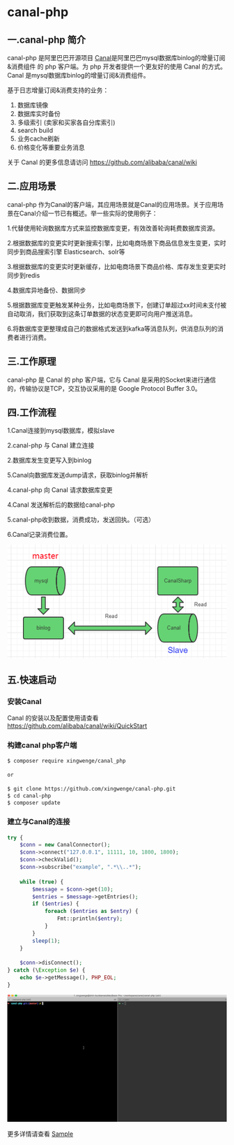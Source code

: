 # canal-php

## 一.canal-php 简介

canal-php 是阿里巴巴开源项目 [Canal](https://github.com/alibaba/canal)是阿里巴巴mysql数据库binlog的增量订阅&消费组件 的 php 客户端。为 php 开发者提供一个更友好的使用 Canal 的方式。Canal 是mysql数据库binlog的增量订阅&消费组件。

基于日志增量订阅&消费支持的业务：

1. 数据库镜像
2. 数据库实时备份
3. 多级索引 (卖家和买家各自分库索引)
4. search build
5. 业务cache刷新
6. 价格变化等重要业务消息

关于 Canal 的更多信息请访问 https://github.com/alibaba/canal/wiki

## 二.应用场景

canal-php 作为Canal的客户端，其应用场景就是Canal的应用场景。关于应用场景在Canal介绍一节已有概述。举一些实际的使用例子：

1.代替使用轮询数据库方式来监控数据库变更，有效改善轮询耗费数据库资源。

2.根据数据库的变更实时更新搜索引擎，比如电商场景下商品信息发生变更，实时同步到商品搜索引擎 Elasticsearch、solr等

3.根据数据库的变更实时更新缓存，比如电商场景下商品价格、库存发生变更实时同步到redis

4.数据库异地备份、数据同步

5.根据数据库变更触发某种业务，比如电商场景下，创建订单超过xx时间未支付被自动取消，我们获取到这条订单数据的状态变更即可向用户推送消息。

6.将数据库变更整理成自己的数据格式发送到kafka等消息队列，供消息队列的消费者进行消费。

## 三.工作原理

canal-php  是 Canal 的 php 客户端，它与 Canal 是采用的Socket来进行通信的，传输协议是TCP，交互协议采用的是 Google Protocol Buffer 3.0。

## 四.工作流程

1.Canal连接到mysql数据库，模拟slave

2.canal-php 与 Canal 建立连接

2.数据库发生变更写入到binlog

5.Canal向数据库发送dump请求，获取binlog并解析

4.canal-php 向 Canal 请求数据库变更

4.Canal 发送解析后的数据给canal-php

5.canal-php收到数据，消费成功，发送回执。（可选）

6.Canal记录消费位置。

![架构图](assets/architecture.png)

## 五.快速启动

### 安装Canal

Canal 的安装以及配置使用请查看 https://github.com/alibaba/canal/wiki/QuickStart


### 构建canal php客户端

````shell
$ composer require xingwenge/canal_php

or

$ git clone https://github.com/xingwenge/canal-php.git
$ cd canal-php
$ composer update
````

### 建立与Canal的连接

````php
try {
    $conn = new CanalConnector();
    $conn->connect("127.0.0.1", 11111, 10, 1800, 1800);
    $conn->checkValid();
    $conn->subscribe("example", ".*\\..*");

    while (true) {
        $message = $conn->get(10);
        $entries = $message->getEntries();
        if ($entries) {
            foreach ($entries as $entry) {
                Fmt::println($entry);
            }
        }
        sleep(1);
    }

    $conn->disConnect();
} catch (\Exception $e) {
    echo $e->getMessage(), PHP_EOL;
}
````

![运行效果图](assets/effect.gif)


更多详情请查看 [Sample](https://github.com/xingwenge/canal-php/blob/master/src/sample/socket.php)


